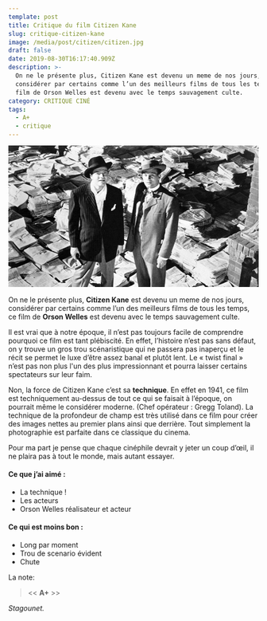 ```yaml
---
template: post
title: Critique du film Citizen Kane
slug: critique-citizen-kane
image: /media/post/citizen/citizen.jpg
draft: false
date: 2019-08-30T16:17:40.909Z
description: >-
  On ne le présente plus, Citizen Kane est devenu un meme de nos jours,
  considérer par certains comme l’un des meilleurs films de tous les temps, ce
  film de Orson Welles est devenu avec le temps sauvagement culte.
category: CRITIQUE CINÉ
tags:
  - A+
  - critique
---
```

![](/media/post/citizen/citizen.jpg)

On ne le présente plus, **Citizen Kane** est devenu un meme de nos jours, considérer par certains comme l’un des meilleurs films de tous les temps, ce film de **Orson Welles** est devenu avec le temps sauvagement culte.

Il est vrai que à notre époque, il n’est pas toujours facile de comprendre pourquoi ce film est tant plébiscité. En effet, l’histoire n’est pas sans défaut, on y trouve un gros trou scénaristique qui ne passera pas inaperçu et le récit se permet le luxe d’être assez banal et plutôt lent. Le « twist final » n’est pas non plus l'un des plus impressionnant et pourra laisser certains spectateurs sur leur faim.

Non, la force de Citizen Kane c’est sa **technique**. En effet en 1941, ce film est techniquement au-dessus de tout ce qui se faisait à l’époque, on pourrait même le considérer moderne. (Chef opérateur : Gregg Toland). La technique de la profondeur de champ est très utilisé dans ce film pour créer des images nettes au premier plans ainsi que derrière. Tout simplement la photographie est parfaite dans ce classique du cinema.

Pour ma part je pense que chaque cinéphile devrait y jeter un coup d’œil, il ne plaira pas à tout le monde, mais autant essayer.

#### Ce que j’ai aimé :

* La technique !
* Les acteurs
* Orson Welles réalisateur et acteur

#### Ce qui est moins bon :

* Long par moment
* Trou de scenario évident
* Chute

La note:

> << **A+** >>

_Stagounet._
